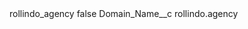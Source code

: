 <?xml version="1.0" encoding="UTF-8"?>
<CustomMetadata xmlns="http://soap.sforce.com/2006/04/metadata" xmlns:xsi="http://www.w3.org/2001/XMLSchema-instance" xmlns:xsd="http://www.w3.org/2001/XMLSchema">
    <label>rollindo_agency</label>
    <protected>false</protected>
    <values>
        <field>Domain_Name__c</field>
        <value xsi:type="xsd:string">rollindo.agency</value>
    </values>
</CustomMetadata>
